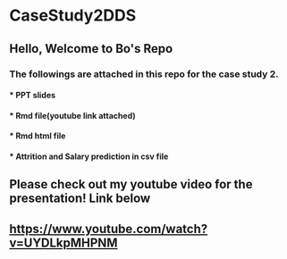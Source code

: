 # CaseStudy2DDS

## Hello, Welcome to Bo's Repo

### The followings are attached in this repo for the case study 2.
#### * PPT slides
#### * Rmd file(youtube link attached)
#### * Rmd html file
#### * Attrition and Salary prediction in csv file 

## Please check out my youtube video for the presentation! Link below
## https://www.youtube.com/watch?v=UYDLkpMHPNM
